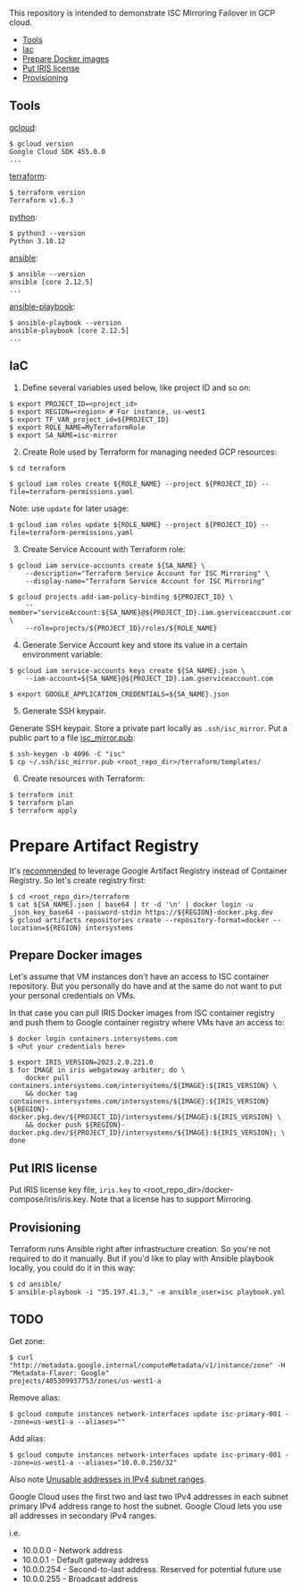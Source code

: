 This repository is intended to demonstrate ISC Mirroring Failover in GCP cloud.

- [Tools](#tools)
- [Iac](#iac)
- [Prepare Docker images](#prepare-docker-images)
- [Put IRIS license](#put-iris-license)
- [Provisioning](#provisioning)

## Tools
[gcloud](https://cloud.google.com/sdk/docs/install):
```
$ gcloud version
Google Cloud SDK 455.0.0
...
```

[terraform](https://developer.hashicorp.com/terraform/tutorials/aws-get-started/install-cli):
```
$ terraform version
Terraform v1.6.3
```

[python](https://www.python.org/downloads/):
```
$ python3 --version
Python 3.10.12
```

[ansible](https://docs.ansible.com/ansible/latest/installation_guide/intro_installation.html):
```
$ ansible --version
ansible [core 2.12.5]
...
```

[ansible-playbook](https://docs.ansible.com/ansible/latest/installation_guide/intro_installation.html):
```
$ ansible-playbook --version
ansible-playbook [core 2.12.5]
...
```

## IaC
1. Define several variables used below, like project ID and so on:
```
$ export PROJECT_ID=<project_id>
$ export REGION=<region> # For instance, us-west1
$ export TF_VAR_project_id=${PROJECT_ID}
$ export ROLE_NAME=MyTerraformRole
$ export SA_NAME=isc-mirror
```

2. Create Role used by Terraform for managing needed GCP resources:

```
$ cd terraform

$ gcloud iam roles create ${ROLE_NAME} --project ${PROJECT_ID} --file=terraform-permissions.yaml
```
Note: use `update` for later usage:
```
$ gcloud iam roles update ${ROLE_NAME} --project ${PROJECT_ID} --file=terraform-permissions.yaml
```

3. Create Service Account with Terraform role:
```
$ gcloud iam service-accounts create ${SA_NAME} \
    --description="Terraform Service Account for ISC Mirroring" \
    --display-name="Terraform Service Account for ISC Mirroring"

$ gcloud projects add-iam-policy-binding ${PROJECT_ID} \
    --member="serviceAccount:${SA_NAME}@${PROJECT_ID}.iam.gserviceaccount.com" \
    --role=projects/${PROJECT_ID}/roles/${ROLE_NAME}
```

4. Generate Service Account key and store its value in a certain environment variable:
```
$ gcloud iam service-accounts keys create ${SA_NAME}.json \
    --iam-account=${SA_NAME}@${PROJECT_ID}.iam.gserviceaccount.com

$ export GOOGLE_APPLICATION_CREDENTIALS=${SA_NAME}.json
```

5. Generate SSH keypair.

Generate SSH keypair. Store a private part locally as `.ssh/isc_mirror`. Put a public part to a file [isc_mirror.pub](../terraform/templates/isc_mirror.pub):
```
$ ssh-keygen -b 4096 -C "isc"
$ cp ~/.ssh/isc_mirror.pub <root_repo_dir>/terraform/templates/
```

6. Create resources with Terraform:
```
$ terraform init
$ terraform plan
$ terraform apply
```

# Prepare Artifact Registry
It's [recommended](https://cloud.google.com/container-registry/docs/advanced-authentication) to leverage Google Artifact Registry instead of Container Registry. So let's create registry first:
```
$ cd <root_repo_dir>/terraform
$ cat ${SA_NAME}.json | base64 | tr -d '\n' | docker login -u _json_key_base64 --password-stdin https://${REGION}-docker.pkg.dev
$ gcloud artifacts repositories create --repository-format=docker --location=${REGION} intersystems
```

## Prepare Docker images
Let's assume that VM instances don't have an access to ISC container repository. But you personally do have and at the same do not want to put your personal credentials on VMs.

In that case you can pull IRIS Docker images from ISC container registry and push them to Google container registry where VMs have an access to:
```
$ docker login containers.intersystems.com
$ <Put your credentials here>

$ export IRIS_VERSION=2023.2.0.221.0
$ for IMAGE in iris webgateway arbiter; do \
    docker pull containers.intersystems.com/intersystems/${IMAGE}:${IRIS_VERSION} \
    && docker tag containers.intersystems.com/intersystems/${IMAGE}:${IRIS_VERSION} ${REGION}-docker.pkg.dev/${PROJECT_ID}/intersystems/${IMAGE}:${IRIS_VERSION} \
    && docker push ${REGION}-docker.pkg.dev/${PROJECT_ID}/intersystems/${IMAGE}:${IRIS_VERSION}; \
done
```

## Put IRIS license
Put IRIS license key file, `iris.key` to <root_repo_dir>/docker-compose/iris/iris.key. Note that a license has to support Mirroring.


## Provisioning
Terraform runs Ansible right after infrastructure creation. So you're not required to do it manually. But if you'd like to play with Ansible playbook locally, you could do it in this way:
```
$ cd ansible/
$ ansible-playbook -i "35.197.41.3," -e ansible_user=isc playbook.yml
```


## TODO
Get zone:
```
$ curl "http://metadata.google.internal/computeMetadata/v1/instance/zone" -H "Metadata-Flavor: Google"
projects/405309937753/zones/us-west1-a
```
Remove alias:
```
$ gcloud compute instances network-interfaces update isc-primary-001 --zone=us-west1-a --aliases=""
```
Add alias:
```
$ gcloud compute instances network-interfaces update isc-primary-001 --zone=us-west1-a --aliases="10.0.0.250/32"
```

Also note [Unusable addresses in IPv4 subnet ranges](https://cloud.google.com/vpc/docs/subnets#unusable-ip-addresses-in-every-subnet).

Google Cloud uses the first two and last two IPv4 addresses in each subnet primary IPv4 address range to host the subnet. Google Cloud lets you use all addresses in secondary IPv4 ranges.

i.e.
- 10.0.0.0 - Network address
- 10.0.0.1 - Default gateway address
- 10.0.0.254 - Second-to-last address. Reserved for potential future use
- 10.0.0.255 - Broadcast address
